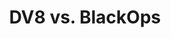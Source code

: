 ---
title: DV8 vs. BlackOps
issue: "1"
issue_nr: 1
full_title: "The Techtromis Design, Part 1"
subtitle: ""
story_arc: The Techtromis Design
crossover: ""
variant: ""
publisher: Image Comics
creators: 
  - Jim Lee
  - Scott Williams
  - Alex Garner
release_date: Oct 1997
release_year: 1997
genre:
  - Action
  - Adventure
  - Super-Heroes
  - War
format: Comic
pages: 40
signed_by: ""
price: 2.5
---